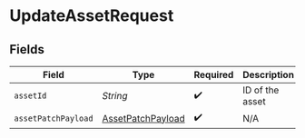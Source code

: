 # UpdateAssetRequest


## Fields

| Field                                                             | Type                                                              | Required                                                          | Description                                                       |
| ----------------------------------------------------------------- | ----------------------------------------------------------------- | ----------------------------------------------------------------- | ----------------------------------------------------------------- |
| `assetId`                                                         | *String*                                                          | :heavy_check_mark:                                                | ID of the asset                                                   |
| `assetPatchPayload`                                               | [AssetPatchPayload](../../models/components/AssetPatchPayload.md) | :heavy_check_mark:                                                | N/A                                                               |